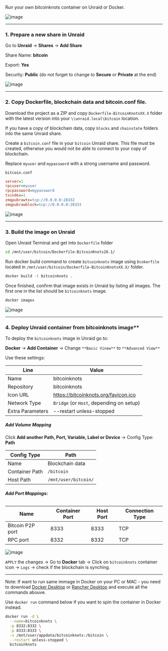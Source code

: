 Run your own bitcoinknots container on Unraid or Docker.

![image](https://github.com/user-attachments/assets/6acc47ad-3c0a-4676-9813-fbc583f906db)

---

### 1. Prepare a new share in Unraid

Go to **Unraid** → **Shares** → **Add Share**

Share Name: **bitcoin**

Export:     **Yes**

Security:   **Public** (do not forget to change to **Secure** or **Private** at the end)

![image](https://github.com/user-attachments/assets/830b45b1-ea0a-42e7-b0de-6955363eaada)

---

### 2. Copy Dockerfile, blockchain data and bitcoin.conf file.

Download the project as a ZIP and copy `Dockerfile-BitcoinKnotsXX.X` folder with the latest version into your `\\unraid.local\bitcoin` location.

If you have a copy of blockchain data, copy `blocks` and `chainstate` folders into the same Unraid share. 

Create a `bitcoin.conf` file in your `bitcoin` Unraid share. This file must be created, otherwise you would not be able to connect to your copy of blockchain.

Replace `myuser` and `mypassword` with a strong username and password.

`bitcoin.conf`
``` ini
server=1
rpcuser=myuser
rpcpassword=mypassword
txindex=1
zmqpubrawtx=tcp://0.0.0.0:28332
zmqpubrawblock=tcp://0.0.0.0:28333
```

![image](https://github.com/user-attachments/assets/137af59f-f3b2-4d10-b47b-57ad09a30220)


---

### 3. Build the image on Unraid

Open Unraid Terminal and get into `Dockerfile` folder

``` bash
cd /mnt/user/bitcoin/Dockerfile-BitcoinKnots28.1/
```

Run docker build command to create `bitcoinknots` image using `Dcokerfile` located in `/mnt/user/bitcoin/Dockerfile-BitcoinKnotsXX.X/` folder.

``` bash
docker build -t bitcoinknots .
```

Once finished, confirm that image exists in Unraid by listing all images. The first one in the list should be `bitcoinknots` image.

``` bash
docker images
```

![image](https://github.com/user-attachments/assets/6c908fa5-923a-4338-b780-be7b9abf321f)

---

### 4. Deploy Unraid container from bitcoinknots image**

To deploy the `bitcoinknots` image in Unraid go to:

**Docker** → **Add Container** → Change `**Basic Vinew**` to `**Advanced View**` 

Use these settings:

| Line              | Value                             |
| ----------------- | ---------------------------------------- |
| Name              | bitcoinknots                             |
| Repository        | bitcoinknots                             |
| Icon URL          | https://bitcoinknots.org/favicon.ico     |
| Network Type      | `Bridge` (or `Host`, depending on setup) |
| Extra Parameters  | --restart unless-stopped                 |

##### **Add Volume Mapping**

Click **Add another Path, Port, Variable, Label or Device** → Config Type: **Path**


| Config Type    | Path                           |
| -------------- | ------------------------------ |
| Name           | Blockchain data                |
| Container Path | `/bitcoin`                     |
| Host Path      | `/mnt/user/bitcoin/`           |

###### **Add Port Mappings:**

| Name             | Container Port | Host Port | Connection Type |
| ---------------- | -------------- | --------- | --------------- |
| Bitcoin P2P port | 8333           | 8333      | TCP             |
| RPC port         | 8332           | 8332      | TCP             |


![image](https://github.com/user-attachments/assets/a1c9d8a8-f775-40b5-b570-a71a436c51a4)



`APPLY` the changes → Go to **Docker** tab → Click on `bitcoinknots` container icon → `Logs` → check if the blockchain is synching. 

---

Note: If want to run same immage in Docker on your PC or MAC - you need to download [Docker Desktop](https://www.docker.com/products/docker-desktop/) or [Rancher Desktop](https://rancherdesktop.io/) and execute all the commands abouve.

Use `docker run` command below if you want to spin the container in Docker instead. 

``` bash
docker run -d \
  --name=bitcoinknots \
  -p 8332:8332 \
  -p 8333:8333 \
  -v /mnt/user/appdata/bitcoinknots:/bitcoin \
  --restart unless-stopped \
  bitcoinknots

```
